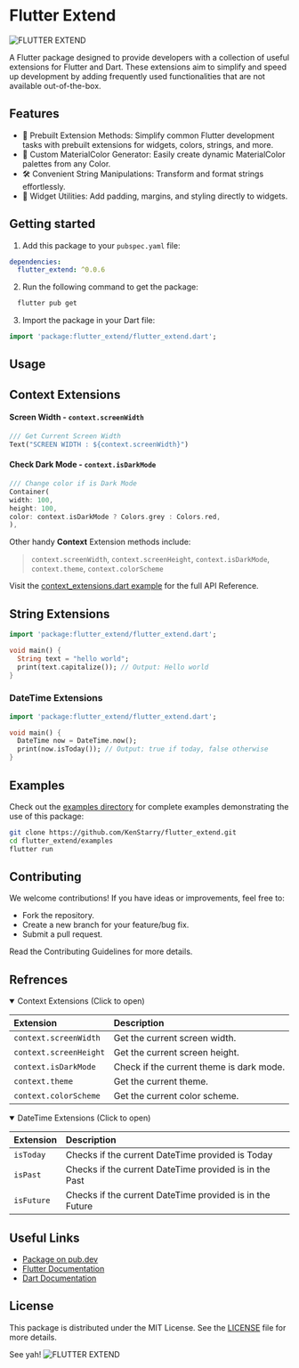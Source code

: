 #  Flutter Extend
![FLUTTER EXTEND](https://github.com/user-attachments/assets/b3a4d7ae-e1b6-4f3d-b485-857567a2cc2b)

A Flutter package designed to provide developers with a collection of useful extensions for Flutter and Dart. These
extensions aim to simplify and speed up development by adding frequently used functionalities that are not available
out-of-the-box.

## Features

* 🚀 Prebuilt Extension Methods: Simplify common Flutter development tasks with prebuilt extensions for widgets, colors,
  strings, and more.
* 🎨 Custom MaterialColor Generator: Easily create dynamic MaterialColor palettes from any Color.
* 🛠 Convenient String Manipulations: Transform and format strings effortlessly.
* 📏 Widget Utilities: Add padding, margins, and styling directly to widgets.

## Getting started

1. Add this package to your `pubspec.yaml` file:

```yaml
dependencies:
  flutter_extend: ^0.0.6
```

2. Run the following command to get the package:

```bash
  flutter pub get
```

3. Import the package in your Dart file:

```dart
import 'package:flutter_extend/flutter_extend.dart';
```

## Usage

## Context Extensions

#### Screen Width - `context.screenWidth`

```dart
/// Get Current Screen Width
Text("SCREEN WIDTH : ${context.screenWidth}")
```

#### Check Dark Mode - `context.isDarkMode`

```dart
/// Change color if is Dark Mode
Container(
width: 100,
height: 100,
color: context.isDarkMode ? Colors.grey : Colors.red,
),
```

Other handy **Context** Extension methods include:
> `context.screenWidth`, `context.screenHeight`, `context.isDarkMode`, `context.theme`, `context.colorScheme`

Visit
the [context_extensions.dart example](https://github.com/KenStarry/flutter_extend/blob/main/example/lib/context_extensions_example.dart)
for the full API Reference.

## String Extensions

```dart
import 'package:flutter_extend/flutter_extend.dart';

void main() {
  String text = "hello world";
  print(text.capitalize()); // Output: Hello world
}
```

### DateTime Extensions

```dart
import 'package:flutter_extend/flutter_extend.dart';

void main() {
  DateTime now = DateTime.now();
  print(now.isToday()); // Output: true if today, false otherwise
}
```

## Examples
Check out the [examples directory](https://github.com/KenStarry/flutter_extend/tree/main/example/lib) for complete
examples demonstrating the use of this package:

```bash
git clone https://github.com/KenStarry/flutter_extend.git
cd flutter_extend/examples
flutter run
```

## Contributing

We welcome contributions! If you have ideas or improvements, feel free to:

* Fork the repository.
* Create a new branch for your feature/bug fix.
* Submit a pull request.

Read the Contributing Guidelines for more details.

## Refrences

<!--
CONTEXT EXTENSIONS
-->
<details open>

<summary>Context Extensions (Click to open)</summary>

| Extension              | Description                               |
|:-----------------------|:------------------------------------------|
| `context.screenWidth`  | Get the current screen width.             |
| `context.screenHeight` | Get the current screen height.            |
| `context.isDarkMode`   | Check if the current theme is dark mode.  |
| `context.theme`        | Get the current theme.                    |
| `context.colorScheme`  | Get the current color scheme.             |

</details>

<!--
DATE TIME EXTENSIONS
-->
<details open>

<summary>DateTime Extensions (Click to open)</summary>

| Extension | Description |
|:----------|:------------|
| `isToday`  | Checks if the current DateTime provided is Today      |
| `isPast`   | Checks if the current DateTime provided is in the Past |
| `isFuture` | Checks if the current DateTime provided is in the Future |

</details>

## Useful Links

* [Package on pub.dev](https://pub.dev/packages/flutter_extend)
* [Flutter Documentation](https://docs.flutter.dev)
* [Dart Documentation](https://dart.dev/docs)

## License

This package is distributed under the MIT License. See the [LICENSE](https://github.com/KenStarry/flutter_extend/blob/main/LICENSE) file for more details.

See yah!
![FLUTTER EXTEND](https://github.com/user-attachments/assets/f2fd6081-1634-4002-864f-ef0015adbf02)
